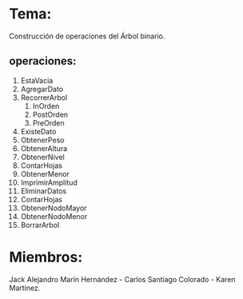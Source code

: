 # Tema: 
Construcción de operaciones del Árbol binario.

## operaciones:
  1. EstaVacia
  2. AgregarDato
  3. RecorrerArbol
     1. InOrden
     2. PostOrden
     3. PreOrden
   4. ExisteDato
   5. ObtenerPeso
   6. ObtenerAltura
   7. ObtenerNivel
   8. ContarHojas
   9. ObtenerMenor
   10. ImprimirAmplitud
   11. EliminarDatos
   12. ContarHojas
   13. ObtenerNodoMayor
   14. ObtenerNodoMenor
   15. BorrarArbol
      

# Miembros:

Jack Alejandro Marín Hernández -
Carlos Santiago Colorado - 
Karen Martinez.
